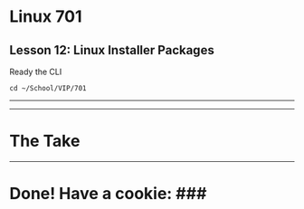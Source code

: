 # Linux 701
## Lesson 12: Linux Installer Packages

Ready the CLI

```console
cd ~/School/VIP/701
```
___


___

# The Take

___

# Done! Have a cookie: ### #

